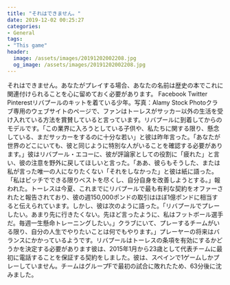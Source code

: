 ```yaml
---
title: "それはできません。"
date: 2019-12-02 00:25:27
categories:
- General
tags:
- "This game"
header:
  image: /assets/images/20191202002208.jpg
  og_image: /assets/images/20191202002208.jpg
---
```


それはできません。あなたがプレイする場合、あなたの名前は歴史の本でこれに関連付けられることを心に留めておく必要があります。 Facebook Twitter Pinterestリバプールのキットを着ている少年。写真：Alamy Stock Photoクラブ専用のウェブサイトのページで、ファンはトーレスがサッカー以外の生活を受け入れている方法を賞賛していると言っています。リバプールに到着してからのモデルです。「この業界に入ろうとしている子供や、私たちに関する限り、懸念している、まだサッカーをするのに十分な若い」と彼は昨年言った。「あなたが世界のどこにいても、彼と同じように特別な人がいることを確認する必要があります。」彼はリバプール・エコーに、彼が評論家としての役割に「疲れた」と言い、彼の注意を野外に戻してほしいと言った。「ああ、彼らもそうした、または私が言った唯一の人になりたくない「それをしなかった」と彼は紙に語った。「私はピッチでできる限りベストを尽くし、自分自身を改善しようとする。」報われた。トーレスは今夏、これまでにリバプールで最も有利な契約をオファーされたと報告されており、彼の週150,000ポンドの取引はほぼ1億ポンドに相当すると伝えられています。しかし、彼は次のように語った。「リバプールでプレーしたい。あまり先に行きたくない。先ほど言ったように、私はフットボール選手だ。毎週一生懸命トレーニングしたい。」クラブにいて、プレーするチームがいる限り、自分の人生でやりたいことは何でもやります。」プレーヤーの将来はバランスにかかっているようです。リバプールはトーレスの条項を有効にするかどうかを決定する必要があります彼は、2015年1月から23歳として代表チームに最初に電話することを保証する契約をしました。彼は、スペインで1ゲームしかプレーしていません。チームはグループFで最初の試合に敗れたため、63分後に沈みました。
